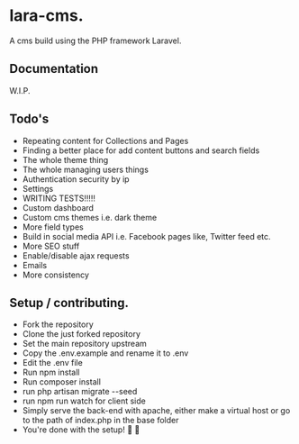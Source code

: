 # lara-cms.
A cms build using the PHP framework Laravel.

## Documentation
W.I.P.

## Todo's
- Repeating content for Collections and Pages
- Finding a better place for add content buttons and search fields
- The whole theme thing
- The whole managing users things
- Authentication security by ip
- Settings
- WRITING TESTS!!!!!
- Custom dashboard
- Custom cms themes i.e. dark theme
- More field types
- Build in social media API i.e. Facebook pages like, Twitter feed etc.
- More SEO stuff
- Enable/disable ajax requests
- Emails
- More consistency

## Setup / contributing.
- Fork the repository
- Clone the just forked repository
- Set the main repository upstream
- Copy the .env.example and rename it to .env
- Edit the .env file
- Run npm install
- Run composer install
- run php artisan migrate --seed
- run npm run watch for client side
- Simply serve the back-end with apache, either make a virtual host or go to the path of index.php in the base folder
- You're done with the setup! :tada: :rocket:
